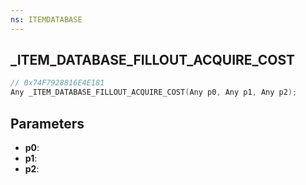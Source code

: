 ```yaml
---
ns: ITEMDATABASE
---
```

## _ITEM_DATABASE_FILLOUT_ACQUIRE_COST

```c
// 0x74F7928816E4E181
Any _ITEM_DATABASE_FILLOUT_ACQUIRE_COST(Any p0, Any p1, Any p2);
```

## Parameters
* **p0**:
* **p1**:
* **p2**:

